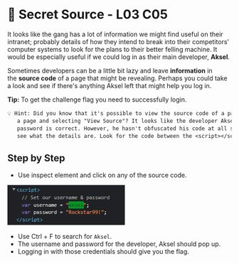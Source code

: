 # 🎸 Secret Source - L03 C05

It looks like the gang has a lot of information we might find useful on their intranet; probably details of how they intend to break into their competitors' computer systems to look for the plans to their better felling machine. It would be especially useful if we could log in as their main developer, **Aksel**.

Sometimes developers can be a little bit lazy and leave **information** in the **source code** of a page that might be revealing. Perhaps you could take a look and see if there's anything Aksel left that might help you log in.

**Tip:** To get the challenge flag you need to successfully login.

```txt
💡 Hint: Did you know that it's possible to view the source code of a page by using Developer Tools, or by right clicking on
   a page and selecting "View Source"? It looks like the developer Aksel is using some basic JavaScript to check whether the
   password is correct. However, he hasn't obfuscated his code at all so if you view the source code you should be able to
   see what the details are. Look for the code between the <script></script> tags.
```

## Step by Step

- Use inspect element and click on any of the source code.

![image of the source code](/assets/secretsource1.png)

- Use Ctrl + F to search for `Aksel`.
- The username and password for the developer, Aksel should pop up.
- Logging in with those credentials should give you the flag.
